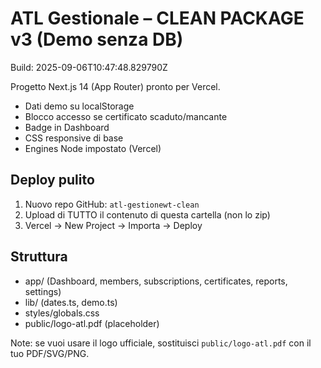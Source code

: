 
# ATL Gestionale – CLEAN PACKAGE v3 (Demo senza DB)
Build: 2025-09-06T10:47:48.829790Z

Progetto Next.js 14 (App Router) pronto per Vercel.
- Dati demo su localStorage
- Blocco accesso se certificato scaduto/mancante
- Badge in Dashboard
- CSS responsive di base
- Engines Node impostato (Vercel)

## Deploy pulito
1) Nuovo repo GitHub: `atl-gestionewt-clean`
2) Upload di TUTTO il contenuto di questa cartella (non lo zip)
3) Vercel → New Project → Importa → Deploy

## Struttura
- app/ (Dashboard, members, subscriptions, certificates, reports, settings)
- lib/ (dates.ts, demo.ts)
- styles/globals.css
- public/logo-atl.pdf (placeholder)

Note: se vuoi usare il logo ufficiale, sostituisci `public/logo-atl.pdf` con il tuo PDF/SVG/PNG.
